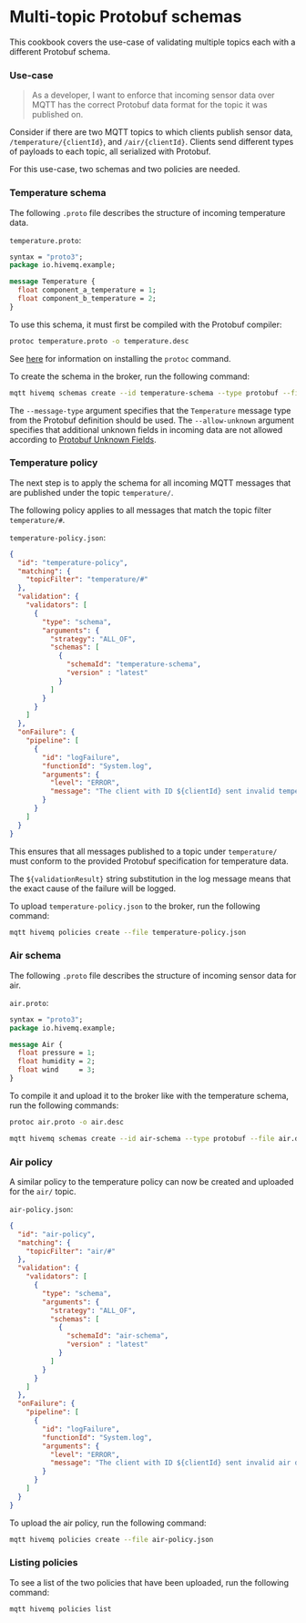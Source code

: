 # Multi-topic Protobuf schemas

This cookbook covers the use-case of validating multiple topics each with a different Protobuf schema.

### Use-case

> As a developer, I want to enforce that incoming sensor data over MQTT has the correct Protobuf data format for the
> topic it was published on.

Consider if there are two MQTT topics to which clients publish sensor data, `/temperature/{clientId}`,
and `/air/{clientId}`. Clients send different types of payloads to each topic, all serialized with Protobuf.

For this use-case, two schemas and two policies are needed.

### Temperature schema

The following `.proto` file describes the structure of incoming temperature data.

`temperature.proto`:

```proto
syntax = "proto3";
package io.hivemq.example;

message Temperature {
  float component_a_temperature = 1;
  float component_b_temperature = 2;
}
```

To use this schema, it must first be compiled with the Protobuf compiler:

```bash
protoc temperature.proto -o temperature.desc
```

See [here](https://grpc.io/docs/protoc-installation/) for information on installing the `protoc` command.

To create the schema in the broker, run the following command:

```bash
mqtt hivemq schemas create --id temperature-schema --type protobuf --file temperature.desc --message-type Temperature --allow-unknown false
```

The `--message-type` argument specifies that the `Temperature` message type from the Protobuf definition should be
used. The `--allow-unknown` argument specifies that additional unknown fields in incoming data are not
allowed according to [Protobuf Unknown Fields](https://protobuf.dev/programming-guides/proto3/#unknowns]).


### Temperature policy

The next step is to apply the schema for all incoming MQTT messages that are published under the topic `temperature/`.

The following policy applies to all messages that match the topic filter `temperature/#`.

`temperature-policy.json`:

```json
{
  "id": "temperature-policy",
  "matching": {
    "topicFilter": "temperature/#"
  },
  "validation": {
    "validators": [
      {
        "type": "schema",
        "arguments": {
          "strategy": "ALL_OF",
          "schemas": [
            {
              "schemaId": "temperature-schema",
              "version" : "latest"
            }
          ]
        }
      }
    ]
  },
  "onFailure": {
    "pipeline": [
      {
        "id": "logFailure",
        "functionId": "System.log",
        "arguments": {
          "level": "ERROR",
          "message": "The client with ID ${clientId} sent invalid temperature data: ${validationResult}"
        }
      }
    ]
  }
}
```

This ensures that all messages published to a topic under `temperature/` must conform to the provided Protobuf
specification for temperature data.

The `${validationResult}` string substitution in the log message means that the exact cause of the failure will be
logged.

To upload `temperature-policy.json` to the broker, run the following command:

```bash
mqtt hivemq policies create --file temperature-policy.json
```

### Air schema

The following `.proto` file describes the structure of incoming sensor data for air.

`air.proto`:

```proto
syntax = "proto3";
package io.hivemq.example;

message Air {
  float pressure = 1;
  float humidity = 2;
  float wind     = 3;
}
```

To compile it and upload it to the broker like with the temperature schema, run the following commands:

```bash
protoc air.proto -o air.desc
```

```bash
mqtt hivemq schemas create --id air-schema --type protobuf --file air.desc --message-type Air --allow-unknown false
```

### Air policy

A similar policy to the temperature policy can now be created and uploaded for the `air/` topic.

`air-policy.json`:

```json
{
  "id": "air-policy",
  "matching": {
    "topicFilter": "air/#"
  },
  "validation": {
    "validators": [
      {
        "type": "schema",
        "arguments": {
          "strategy": "ALL_OF",
          "schemas": [
            {
              "schemaId": "air-schema",
              "version" : "latest"
            }
          ]
        }
      }
    ]
  },
  "onFailure": {
    "pipeline": [
      {
        "id": "logFailure",
        "functionId": "System.log",
        "arguments": {
          "level": "ERROR",
          "message": "The client with ID ${clientId} sent invalid air data: ${validationResult}"
        }
      }
    ]
  }
}

```

To upload the air policy, run the following command:

```bash
mqtt hivemq policies create --file air-policy.json
```

### Listing policies

To see a list of the two policies that have been uploaded, run the following command:

```bash
mqtt hivemq policies list
```
